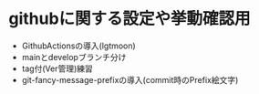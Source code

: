 # githubに関する設定や挙動確認用
- GithubActionsの導入(lgtmoon)
- mainとdevelopブランチ分け
- tag付(Ver管理)練習
- git-fancy-message-prefixの導入(commit時のPrefix絵文字)